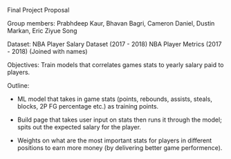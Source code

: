Final Project Proposal 

Group members: Prabhdeep Kaur, Bhavan Bagri, Cameron Daniel, Dustin Markan, Eric Ziyue Song

Dataset: NBA Player Salary Dataset (2017 - 2018)
	 NBA Player Metrics (2017 - 2018)
	 (Joined with names)

Objectives: Train models that correlates games stats to yearly salary paid to players.


Outline:
- ML model that takes in game stats (points, rebounds, assists, steals, blocks, 2P FG percentage etc.) as training points.

- Build page that takes user input on stats then runs it through the model; spits out the expected salary for the player.

- Weights on what are the most important stats for players in different positions to earn more money (by delivering better game performence).

